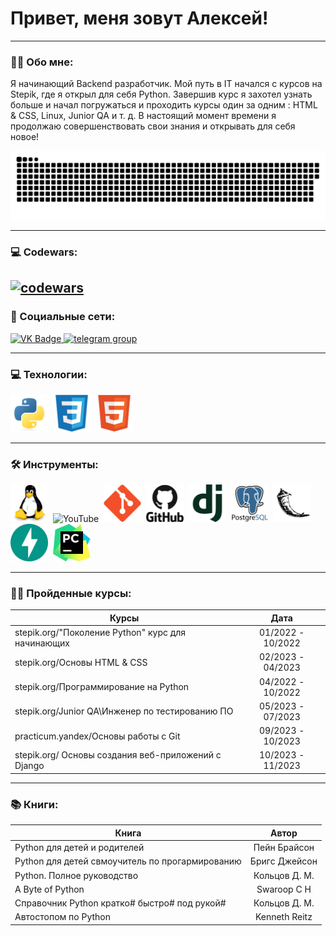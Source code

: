 # Привет, меня зовут Алексей!

---

### :man_technologist: Обо мне: 
Я начинающий Backend разработчик. Мой путь в IT начался с курсов на Stepik, где я открыл для себя Python. Завершив курс я захотел узнать больше и начал погружаться и проходить курсы один за одним : HTML & CSS, Linux, Junior QA и т. д. В настоящий момент времени я продолжаю совершенствовать свои знания и открывать для себя новое!

<p align="center">
 <img width="600" src="github-snake (1).svg" alt="snake"/>
</p>

---
### 💻 Codewars:
[![codewars](https://www.codewars.com/users/Astronaut3472/badges/large)](https://www.codewars.com/users/Astronaut3472)
---

### 🤝 Социальные сети:

  <div id="badges">
     <a href="https://vk.com/astsepuro" target="_blank">
      <img src="https://cdn-icons-png.flaticon.com/512/145/145813.png" width="40" height="40" alt="VK Badge"/>
    </a>
    <a href="https://t.me/alexey_scepuro" target="_blank">
      <img src="https://cdn-icons-png.flaticon.com/512/2111/2111646.png" width="40" height="40" alt="telegram group" />
    </a>
  </div>

---

### 💻 Технологии:

<div>
  <img src="https://github.com/devicons/devicon/blob/master/icons/python/python-original.svg" title="python" alt="python" width="60" height="60"/>&nbsp
  <img src="https://github.com/devicons/devicon/blob/master/icons/css3/css3-original.svg" title="css" alt="css" width="60" height="60"/>&nbsp
  <img src="https://github.com/devicons/devicon/blob/master/icons/html5/html5-original.svg" title="html5" alt="html5" width="60" height="60"/>&nbsp
  
</div>

---

### 🛠 Инструменты:

<div>
  <img src="https://github.com/devicons/devicon/blob/master/icons/linux/linux-original.svg" title="Linux" alt="linux" width="60" height="60"/>&nbsp;
  <img src="https://upload.wikimedia.org/wikipedia/commons/9/9e/YouTube_Logo_%282013-2017%29.svg" title="YouTube" alt="YouTube" width="60" height="60"/>&nbsp;
  <img src="https://github.com/devicons/devicon/blob/master/icons/git/git-original.svg" title="Git" alt="git" width="60" height="60"/>&nbsp;
  <img src="https://github.com/devicons/devicon/blob/master/icons/github/github-original-wordmark.svg" title="Github" alt="github" width="60" height="60"/>&nbsp;
  <img src="https://github.com/devicons/devicon/blob/master/icons/django/django-plain.svg" title="Django" alt="django" width="60" height="60"/>&nbsp
 <img src="https://github.com/devicons/devicon/blob/master/icons/postgresql/postgresql-original-wordmark.svg" title="PostegreSQL" alt="psql" width="60" height="60"/>&nbsp;
 <img src="https://github.com/devicons/devicon/blob/master/icons/flask/flask-original.svg" title="Flask" alt="flask" width="60" height="60"/>&nbsp
  <img src="https://github.com/devicons/devicon/blob/master/icons/fastapi/fastapi-original.svg" title="FastAPI" alt="fastapi" width="60" height="60"/>&nbsp
  <img src="https://github.com/JetBrains/logos/blob/master/web/pycharm/pycharm.svg" title="pycharm" alt="PyCharm" width="60" height="60"/>&nbsp;
  
---

### 👨‍🎓 Пройденные курсы:

| Курсы                                                           | Дата              |
| ----------------------------------------------------------------| :---------------: |
| stepik.org/"Поколение Python" курс для начинающих               | 01/2022 - 10/2022 |
| stepik.org/Основы HTML & CSS                                    | 02/2023 - 04/2023 |
| stepik.org/Программирование на Python                           | 04/2022 - 10/2022 |
| stepik.org/Junior QA\Инженер по тестированию ПО                 | 05/2023 - 07/2023 |
| practicum.yandex/Основы работы с Git                            | 09/2023 - 10/2023 |
| stepik.org/ Основы создания веб-приложений с Django             | 10/2023 - 11/2023 |

---

### 📚 Книги:

| Книга                                                           |Автор              |
| ----------------------------------------------------------------| :---------------: |
| Python для детей и родителей                                    |Пейн Брайсон       |
| Python для детей  свмоучитель по прогармированию                |Бригс Джейсон      |
| Python. Полное руководство                                      |Кольцов Д. М.      |
| A Byte of Python                                                |Swaroop C H        |
| Справочник Python кратко# быстро# под рукой#                    |Кольцов Д. М.      |
| Автостопом по Python                                            |Kenneth Reitz      |
